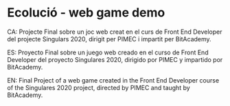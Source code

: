 # Ecolució - web game demo

CA: Projecte Final sobre un joc web creat en el curs de Front End Developer del projecte Singulars 2020, dirigit per PIMEC i impartit per BitAcademy.

ES: Proyecto Final sobre un juego web creado en el curso de Front End Developer del proyecto Singulares 2020, dirigido por PIMEC y impartido por BitAcademy.

EN: Final Project of a web game created in the Front End Developer course of the Singulares 2020 project, directed by PIMEC and taught by BitAcademy.
